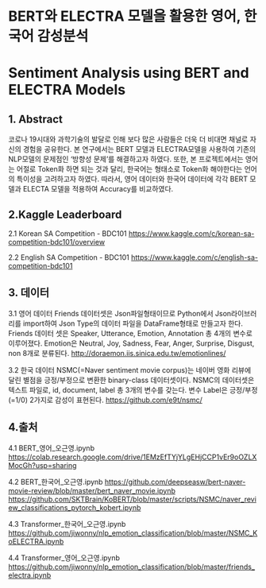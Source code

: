# BERT와 ELECTRA 모델을 활용한 영어, 한국어 감성분석 
# Sentiment Analysis using BERT and ELECTRA Models

## 1. Abstract
코로나 19시대와 과학기술의 발달로 인해 보다 많은 사람들은 더욱 더 비대면 채널로 자신의 경험을 공유한다. 
본 연구에서는 BERT 모델과 ELECTRA모델을 사용하여 기존의 NLP모델의 문제점인 ‘방향성 문제’를 해결하고자 하였다. 
또한, 본 프로젝트에서는 영어는 어절로 Token화 하면 되는 것과 달리, 한국어는 형태소로 Token화 해야한다는 언어의 특이성을 고려하고자 하였다. 
따라서, 영어 데이터와 한국어 데이터에 각각 BERT 모델과 ELECTA 모델을 적용하여 Accuracy를 비교하였다.


## 2.Kaggle Leaderboard
2.1 Korean SA Competition - BDC101
https://www.kaggle.com/c/korean-sa-competition-bdc101/overview

2.2 English SA Competition - BDC101
https://www.kaggle.com/c/english-sa-competition-bdc101


## 3. 데이터
3.1 영어 데이터
Friends 데이터셋은 Json파일형태이므로 Python에서 Json라이브러리를 import하여 Json Type의 데이터 파일을 DataFrame형태로 만들고자 한다. 
Friends 데이터 셋은 Speaker, Utterance, Emotion, Annotation 총 4개의 변수로 이루어졌다.  Emotion은 Neutral, Joy, Sadness, Fear, Anger, Surprise, Disgust, non 8개로 분류된다.
http://doraemon.iis.sinica.edu.tw/emotionlines/

3.2 한국 데이터
NSMC(=Naver sentiment movie corpus)는 네이버 영화 리뷰에 달린 별점을 긍정/부정으로 변환한 binary-class 데이터셋이다.
NSMC의 데이터셋은 텍스트 파일로, id, document, label 총 3개의 변수를 갖는다. 
변수 Label은 긍정/부정(=1/0) 2가지로 감성이 표현된다.
https://github.com/e9t/nsmc/


## 4.출처
4.1 BERT_영어_오근영.ipynb
https://colab.research.google.com/drive/1EMzEfTYjYLgEHjCCP1vEr9oOZLXMocGh?usp=sharing

4.2 BERT_한국어_오근영.ipynb
https://github.com/deepseasw/bert-naver-movie-review/blob/master/bert_naver_movie.ipynb
https://github.com/SKTBrain/KoBERT/blob/master/scripts/NSMC/naver_review_classifications_pytorch_kobert.ipynb

4.3 Transformer_한국어_오근영.ipynb
https://github.com/jiwonny/nlp_emotion_classification/blob/master/NSMC_KoELECTRA.ipynb

4.4 Transformer_영어_오근영.ipynb
https://github.com/jiwonny/nlp_emotion_classification/blob/master/friends_electra.ipynb
